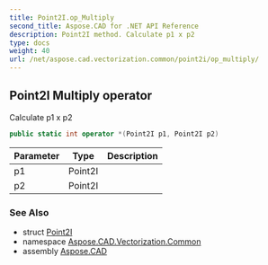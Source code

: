 ```yaml
---
title: Point2I.op_Multiply
second_title: Aspose.CAD for .NET API Reference
description: Point2I method. Calculate p1 x p2
type: docs
weight: 40
url: /net/aspose.cad.vectorization.common/point2i/op_multiply/
---
```

## Point2I Multiply operator

Calculate p1 x p2

```csharp
public static int operator *(Point2I p1, Point2I p2)
```

| Parameter | Type | Description |
| --- | --- | --- |
| p1 | Point2I |  |
| p2 | Point2I |  |

### See Also

* struct [Point2I](../)
* namespace [Aspose.CAD.Vectorization.Common](../../point2i/)
* assembly [Aspose.CAD](../../../)


